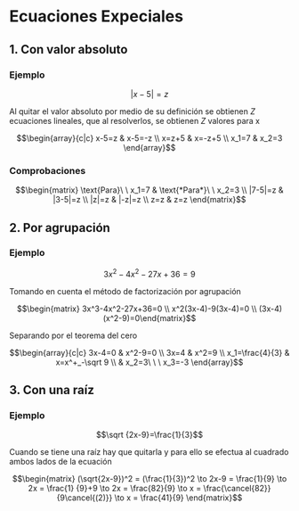# Ecuaciones Expeciales

## 1. Con valor absoluto

### Ejemplo

 $$|x-5|=z$$

Al quitar el valor absoluto por medio de su definición se obtienen $Z$ ecuaciones lineales, que al resolverlos, se obtienen $Z$ valores para x

 $$\begin{array}{c|c}
 x-5=z & x-5=-z \\
 x=z+5 & x=-z+5 \\
 x_1=7 & x_2=3
\end{array}$$

### Comprobaciones

 $$\begin{matrix} \text{Para}\ \ x_1=7 & \text{*Para*}\ \ x_2=3 \\
 |7-5|=z & |3-5|=z \\
 |z|=z & |-z|=z \\
 z=z & z=z \end{matrix}$$

## 2. Por agrupación

### Ejemplo

$$3x^2-4x^2-27x+36=9$$

Tomando en cuenta el método de factorización por agrupación

 $$\begin{matrix} 3x^3-4x^2-27x+36=0 \\
 x^2(3x-4)-9(3x-4)=0 \\
 (3x-4)(x^2-9)=0\end{matrix}$$

Separando por el teorema del cero

 $$\begin{array}{c|c}
 3x-4=0 & x^2-9=0 \\
 3x=4 & x^2=9 \\
 x_1=\frac{4}{3} & x=x^+_-\sqrt 9 \\
 & x_2=3\ \ \ x_3=-3
\end{array}$$

## 3. Con una raíz

### Ejemplo


 $$\sqrt {2x-9}=\frac{1}{3}$$

Cuando se tiene una raíz hay que quitarla y para ello se efectua al cuadrado ambos lados de la ecuación

 $$\begin{matrix} 
 (\sqrt{2x-9})^2 
 = (\frac{1}{3})^2 \to 2x-9 
 = \frac{1}{9} \to 2x
 = \frac{1} {9}+9 \to 2x 
 = \frac{82}{9} \to  x 
 = \frac{\cancel{82}}{9\cancel{(2)}} \to x 
 = \frac{41}{9}
 \end{matrix}$$